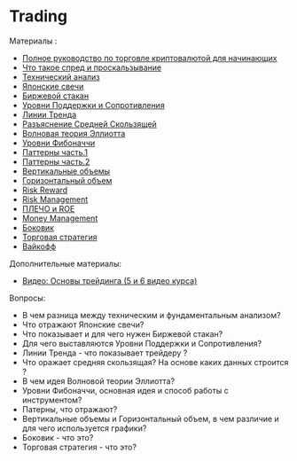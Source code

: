 # Trading


Материалы : 
* [Полное руководство по торговле криптовалютой для начинающих](https://academy.binance.com/ru/articles/a-complete-guide-to-cryptocurrency-trading-for-beginners)
* [Что такое спред и проскальзывание](https://academy.binance.com/ru/articles/bid-ask-spread-and-slippage-explained)
* [Технический анализ](https://academy.binance.com/ru/articles/what-is-technical-analysis)
* [Японские  свечи](https://telegra.ph/YAponskie-Svechi-03-03)
* [Биржевой стакан](https://telegra.ph/Stakan-04-23)
* [Уровни Поддержки и Сопротивления](https://telegra.ph/Urovni-podderzhki-i-soprotivleniya-02-21)
* [Линии Тренда](https://telegra.ph/Linii-Trenda-02-15)
* [Разъяснение Средней Скользящей](https://academy.binance.com/ru/articles/moving-averages-explained)
* [Волновая теория Эллиотта](https://academy.binance.com/ru/articles/an-introduction-to-the-elliott-wave-theory)
* [Уровни Фибоначчи](https://telegra.ph/Fibonachchi-03-02)
* [Паттерны часть.1 ](https://telegra.ph/Figury-Patterny-02-13)
* [Паттерны часть.2 ](https://telegra.ph/Figury-Patterny-ch2-02-14)
* [Вертикальные объемы](https://telegra.ph/Obyomy-ch1-Vertikalnye-obemy-01-22)
* [Горизонтальный объем](https://telegra.ph/Gorizontalnyj-obem-02-07)
* [Risk Reward](https://telegra.ph/Risk-Reward-01-21)
* [Risk Management](https://telegra.ph/Figury-Patterny-ch2-02-14)
* [ПЛЕЧО и ROE](https://telegra.ph/PLECHO-i-ROE-01-22)
* [Money Management](https://telegra.ph/Money-Management-01-22)
* [Боковик](https://telegra.ph/Bokovik-03-03)
* [Торговая стратегия](https://telegra.ph/Torgovaya-strategiya-03-31)
* [Вайкофф](https://telegra.ph/Vajkoff-06-23)


Дополнительные материалы:

* [Видео: Основы трейдинга (5 и 6 видео курса)](https://www.youtube.com/watch?v=cWvKJBjpVw0&list=PLsJDzAldPQJSNRfN3RKEf4GDcpnDksnIP&index=5)


Вопросы:

* В чем разница между техническим и фундаментальным анализом?
* Что отражают Японские  свечи?
* Что показывает и для чего нужен Биржевой стакан?
* Для чего выставляются Уровни Поддержки и Сопротивления? 
* Линии Тренда - что показывает трейдеру ? 
* Что оражает  средняя скользящая? На основе каких данных строится ? 
* В чем идея Волновой теории Эллиотта? 
* Уровни Фибоначчи, основная идея и способ работы с инструментом? 
* Патерны, что отражают?
* Вертикальные объемы и Горизонтальный объем, в чем различие и для чего используется графики? 
* Боковик - что это?
* Торговая стратегия - что это?
